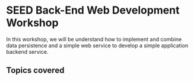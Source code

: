 # SEED Back-End Web Development Workshop

In this workshop, we will be understand how to implement and combine data persistence and a simple web service to develop a simple application backend service.

## Topics covered
